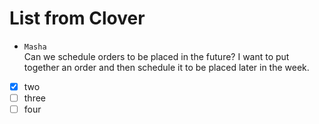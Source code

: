 # List from Clover
- ```Masha```  
Can we schedule orders to be placed in the future? I want to put together an order and then schedule it to be placed later in the week.

- [x] two
- [ ] three
- [ ] four